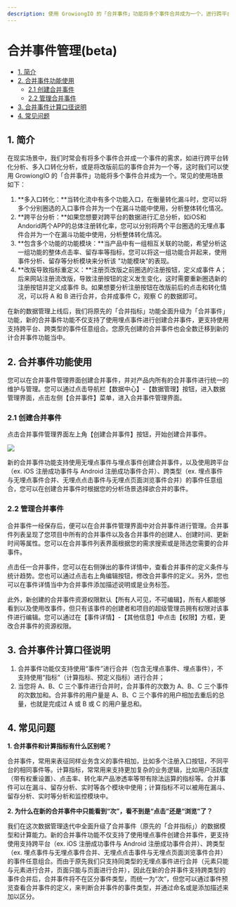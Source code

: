 ```yaml
---
description: 使用 GrowiongIO 的「合并事件」功能将多个事件合并成为一个，进行跨平台转化分析与多入口转化分析
---
```


# 合并事件管理\(beta\)

* [1. 简介](data-management-merged-events.md#1-jian-jie)
* [2. 合并事件功能使用](data-management-merged-events.md#2-he-bing-shi-jian-gong-neng-shi-yong)
  * [2.1 创建合并事件](data-management-merged-events.md#21-chuang-jian-he-bing-shi-jian)
  * [2.2 管理合并事件](data-management-merged-events.md#22-guan-li-he-bing-shi-jian)
* [3. 合并事件计算口径说明](data-management-merged-events.md#3-he-bing-shi-jian-ji-suan-kou-jing-shuo-ming)
* [4. 常见问题](data-management-merged-events.md#4-chang-jian-wen-ti)

## **1. 简介**

在现实场景中，我们时常会有将多个事件合并成一个事件的需求，如进行跨平台转化分析、多入口转化分析，或是将改版前后的事件合并为一个等，这时我们可以使用 GrowiongIO 的「合并事件」功能将多个事件合并成为一个。常见的使用场景如下：

1. **多入口转化：**当转化流中有多个功能入口，在衡量转化漏斗时，您可以将多个分别圈选的入口事件合并为一个在漏斗功能中使用，分析整体转化情况。
2. **跨平台分析：**如果您想要对跨平台的数据进行汇总分析，如iOS和Andorid两个APP的总体注册转化率，您可以分别将两个平台圈选的无埋点事件合并为一个在漏斗功能中使用，分析整体转化情况。
3. **包含多个功能的功能模块：**当产品中有一组相互关联的功能，希望分析这一组功能的整体点击率、留存率等指标，您可以将这一组功能合并起来，使用事件分析、留存等分析模块来分析该 "功能模块"的表现。
4. **改版导致指标重定义：**注册页改版之前圈选的注册按钮，定义成事件 A；后来网站注册流改版，导致注册按钮的定义发生变化，这时需要重新圈选新的注册按钮并定义成事件 B。如果想要分析注册按钮在改版前后的点击和转化情况，可以将 A 和 B 进行合并，合并成事件 C，观察 C 的数据即可。

在新的数据管理上线后，我们将原先的「合并指标」功能全面升级为「合并事件」功能，新的合并事件功能不仅支持了使用埋点事件进行创建合并事件，更支持使用支持跨平台、跨类型的事件任意组合。您原先创建的合并事件也会全数迁移到新的计合并事件功能当中。

## **2. 合并事件功能使用**

您可以在合并事件管理界面创建合并事件，并对产品内所有的合并事件进行统一的维护与管理。您可以通过点击导航栏【数据中心】-【数据管理】按钮，进入数据管理界面，点击左侧【合并事件】菜单，进入合并事件管理界面。

### **2.1 创建合并事件**

点击合并事件管理界面左上角【创建合并事件】按钮，开始创建合并事件。

![](https://lh4.googleusercontent.com/zfihcCY_0uPkIN_bxX06PJZueEh3AAC6-Q3SikjWTVotfCpYIFjT2k7YXcUY0rsiJL-6c_Xi6QT3JNyPTdvthBWI1rOr0_v0Ow6Q1-dl-F6yCFObnBGk0xFfvxEVEjhnW9gD5Ls5)

新的合并事件功能支持使用无埋点事件与埋点事件创建合并事件，以及使用跨平台（ex. iOS 注册成功事件与 Android 注册成功事件合并）、跨类型（ex. 埋点事件与无埋点事件合并、无埋点点击事件与无埋点页面浏览事件合并）的事件任意组合，您可以在创建合并事件时根据您的分析场景选择欲合并的事件。

### **2.2 管理合并事件**

合并事件一经保存后，便可以在合并事件管理界面中对合并事件进行管理。合并事件列表呈现了您项目中所有的合并事件以及各合并事件的创建人、创建时间、更新时间等属性。您可以在合并事件列表界面根据您的需求搜索或是筛选您需要的合并事件。

点击任一合并事件，您可以在右侧弹出的事件详情中，查看合并事件的定义条件与统计趋势。您也可以通过点击右上角编辑按钮，修改合并事件的定义。另外，您也可以在事件详情当中为合并事件添加描述说明或是业务标签。

此外，新创建的合并事件资源权限默认【所有人可见，不可编辑】，所有人都能够看到以及使用改事件，但只有该事件的创建者和项目的超级管理员拥有权限对该事件进行编辑。您可以通过在【事件详情】-【其他信息】中点击【权限】方框，更改合并事件的资源权限。

## **3. 合并事件计算口径说明**

1. 合并事件功能仅支持使用“事件”进行合并（包含无埋点事件、埋点事件），不支持使用“指标”（计算指标、预定义指标）进行合并；
2. 当您将 A、B、C 三个事件进行合并时，合并事件的次数为 A、B、C 三个事件的次数加和。合并事件的用户量是 A、B、C 三个事件的用户相加去重后的总量，也就是完成过 A 或 B 或 C 的用户量总和。

## **4. 常见问题**

**1. 合并事件和计算指标有什么区别呢？**

合并事件，常用来表征同样业务含义的事件相加，比如多个注册入口按钮，不同平台的相同事件等。计算指标，常常用来支持更加复杂的业务逻辑，比如用户活跃度（带有权重设置）、点击率、转化率产品渗透率等带有除法运算的指标等。合并事件可以在漏斗、留存分析、实时等各个模块中使用；计算指标不可以被用在漏斗、留存分析、实时等分析和监控模块中。

**2. 为什么在新的合并事件中只能看到“次”，看不到是“点击”还是“浏览”了？**

我们在这次数据管理迭代中全面升级了合并事件（原先的「合并指标」）的数据模型和计算能力。新的合并事件功能不仅支持了使用埋点事件创建合并事件，更支持使用支持跨平台（ex. iOS 注册成功事件与 Android 注册成功事件合并）、跨类型（ex. 埋点事件与无埋点事件合并、无埋点点击事件与无埋点页面浏览事件合并）的事件任意组合。而由于原先我们只支持同类型的无埋点事件进行合并（元素只能与元素进行合并，页面只能与页面进行合并），因此在新的合并事件支持跨类型的事件合并后，合并事件将不在区分事件类型，而统一为“次”，但您可以通过事件预览查看合并事件的定义，来判断合并事件的事件类型，并通过命名或是添加描述来加以区分。

